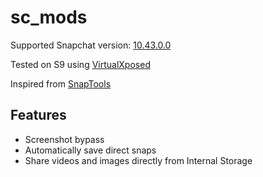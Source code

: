 # sc_mods

Supported Snapchat version: [10.43.0.0](https://www.apkmirror.com/apk/snap-inc/snapchat/snapchat-10-43-0-0-release/snapchat-10-43-0-0-android-apk-download/)

Tested on S9 using [VirtualXposed](https://github.com/android-hacker/VirtualXposed)


Inspired from [SnapTools](https://github.com/Andrerm124/SnapTools_OpenSource)

## Features
* Screenshot bypass
* Automatically save direct snaps
* Share videos and images directly from Internal Storage
